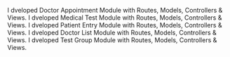 I dveloped Doctor Appointment Module with Routes, Models, Controllers & Views.
I dveloped Medical Test Module with Routes, Models, Controllers & Views.
I dveloped Patient Entry Module with Routes, Models, Controllers & Views.
I dveloped Doctor List Module with Routes, Models, Controllers & Views.
I dveloped Test Group Module with Routes, Models, Controllers & Views.

